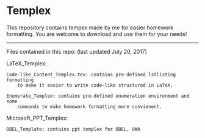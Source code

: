 # Templex
This repository contains tempex made by me for easier homework formatting.
You are welcome to download and use them for your needs!

-----------------------------------------------------------------------------
Files contained in this repo: (last updated July 20, 2017)

LaTeX_Templex:
	
	Code-like_Content_Templex.tex: contains pre-defined lstlisting formatting
		to make it easier to write code-like structured in LaTeX.

	Enumerate_Templex: contains pre-defined enumeration environment and some
		commands to make homework formatting more convienent.

Microsoft_PPT_Templex:

	OBEL_Template: contains ppt templex for OBEL, UWA